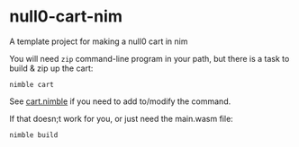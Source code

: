 # null0-cart-nim
A template project for making a null0 cart in nim

You will need `zip` command-line program in your path, but there is a task to build & zip up the cart:

```
nimble cart
```

See [cart.nimble](cart.nimble) if you need to add to/modify the command.


If that doesn;t work for you, or just need the main.wasm file:

```
nimble build
```

